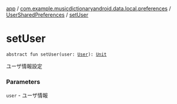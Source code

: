 [app](../../index.md) / [com.example.musicdictionaryandroid.data.local.preferences](../index.md) / [UserSharedPreferences](index.md) / [setUser](./set-user.md)

# setUser

`abstract fun setUser(user: `[`User`](../../com.example.domain.model.entity/-user/index.md)`): `[`Unit`](https://kotlinlang.org/api/latest/jvm/stdlib/kotlin/-unit/index.html)

ユーザ情報設定

### Parameters

`user` - ユーザ情報
